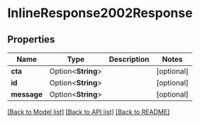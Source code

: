 # InlineResponse2002Response

## Properties

Name | Type | Description | Notes
------------ | ------------- | ------------- | -------------
**cta** | Option<**String**> |  | [optional]
**id** | Option<**String**> |  | [optional]
**message** | Option<**String**> |  | [optional]

[[Back to Model list]](../README.md#documentation-for-models) [[Back to API list]](../README.md#documentation-for-api-endpoints) [[Back to README]](../README.md)


